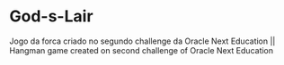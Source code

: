 # God-s-Lair
Jogo da forca criado no segundo challenge da Oracle Next Education || Hangman game created on second challenge of Oracle Next Education
